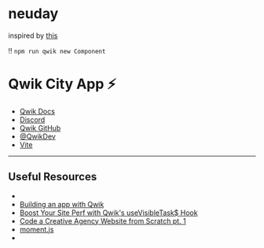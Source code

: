 # neuday 
 inspired by [this](https://youtu.be/vTxhqzp6v24?si=kR9pmdGktxxmKcHO)

‼️ `npm run qwik new Component`

# Qwik City App ⚡️


- [Qwik Docs](https://qwik.builder.io/)
- [Discord](https://qwik.builder.io/chat)
- [Qwik GitHub](https://github.com/BuilderIO/qwik)
- [@QwikDev](https://twitter.com/QwikDev)
- [Vite](https://vitejs.dev/)

---


## Useful Resources
- []()
- [Building an app with Qwik](https://blog.logrocket.com/building-app-qwik/)
- [Boost Your Site Perf with Qwik's useVisibleTask$ Hook](https://www.builder.io/blog/qwik-tasks)
- [Code a Creative Agency Website from Scratch pt. 1](https://youtu.be/vTxhqzp6v24?si=kR9pmdGktxxmKcHO)
- [moment.js](https://momentjs.com/docs)
- []()
